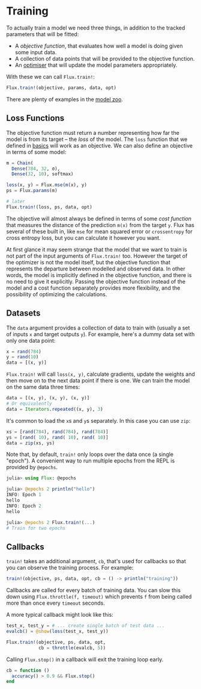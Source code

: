 # Training

To actually train a model we need three things, in addition to the tracked parameters that will be fitted:

* A *objective function*, that evaluates how well a model is doing given some input data.
* A collection of data points that will be provided to the objective function.
* An [optimiser](optimisers.md) that will update the model parameters appropriately.

With these we can call `Flux.train!`:

```julia
Flux.train!(objective, params, data, opt)
```

There are plenty of examples in the [model zoo](https://github.com/FluxML/model-zoo).

## Loss Functions

The objective function must return a number representing how far the model is from its target – the *loss* of the model. The `loss` function that we defined in [basics](../models/basics.md) will work as an objective. We can also define an objective in terms of some model:

```julia
m = Chain(
  Dense(784, 32, σ),
  Dense(32, 10), softmax)

loss(x, y) = Flux.mse(m(x), y)
ps = Flux.params(m)

# later
Flux.train!(loss, ps, data, opt)
```

The objective will almost always be defined in terms of some *cost function* that measures the distance of the prediction `m(x)` from the target `y`. Flux has several of these built in, like `mse` for mean squared error or `crossentropy` for cross entropy loss, but you can calculate it however you want.

At first glance it may seem strange that the model that we want to train is not part of the input arguments of `Flux.train!` too. However the target of the optimizer is not the model itself, but the objective function that represents the departure between modelled and observed data. In other words, the model is implicitly defined in the objective function, and there is no need to give it explicitly. Passing the objective function instead of the model and a cost function separately provides more flexibility, and the possibility of optimizing the calculations.

## Datasets

The `data` argument provides a collection of data to train with (usually a set of inputs `x` and target outputs `y`). For example, here's a dummy data set with only one data point:

```julia
x = rand(784)
y = rand(10)
data = [(x, y)]
```

`Flux.train!` will call `loss(x, y)`, calculate gradients, update the weights and then move on to the next data point if there is one. We can train the model on the same data three times:

```julia
data = [(x, y), (x, y), (x, y)]
# Or equivalently
data = Iterators.repeated((x, y), 3)
```

It's common to load the `x`s and `y`s separately. In this case you can use `zip`:

```julia
xs = [rand(784), rand(784), rand(784)]
ys = [rand( 10), rand( 10), rand( 10)]
data = zip(xs, ys)
```

Note that, by default, `train!` only loops over the data once (a single "epoch").
A convenient way to run multiple epochs from the REPL is provided by `@epochs`.

```julia
julia> using Flux: @epochs

julia> @epochs 2 println("hello")
INFO: Epoch 1
hello
INFO: Epoch 2
hello

julia> @epochs 2 Flux.train!(...)
# Train for two epochs
```

## Callbacks

`train!` takes an additional argument, `cb`, that's used for callbacks so that you can observe the training process. For example:

```julia
train!(objective, ps, data, opt, cb = () -> println("training"))
```

Callbacks are called for every batch of training data. You can slow this down using `Flux.throttle(f, timeout)` which prevents `f` from being called more than once every `timeout` seconds.

A more typical callback might look like this:

```julia
test_x, test_y = # ... create single batch of test data ...
evalcb() = @show(loss(test_x, test_y))

Flux.train!(objective, ps, data, opt,
            cb = throttle(evalcb, 5))
```

Calling `Flux.stop()` in a callback will exit the training loop early.

```julia
cb = function ()
  accuracy() > 0.9 && Flux.stop()
end
```
